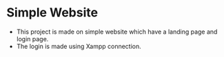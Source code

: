 # Simple Website 
- This project is made on simple website which have a landing page and login page.
- The login is made using Xampp connection.
